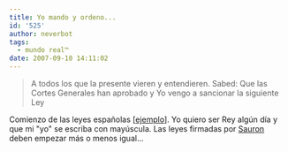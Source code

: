 ```yaml
---
title: Yo mando y ordeno...
id: '525'
author: neverbot
tags:
  - mundo real™
date: 2007-09-10 14:11:02
---
```


> A todos los que la presente vieren y entendieren. Sabed: Que las Cortes Generales han aprobado y Yo vengo a sancionar la siguiente Ley

Comienzo de las leyes españolas \[[ejemplo](http://www.mtas.es/insht/legislation/L/lprl.htm)\]. Yo quiero ser Rey algún día y que mi "yo" se escriba con mayúscula. Las leyes firmadas por [Sauron](http://en.wikipedia.org/wiki/Sauron) deben empezar más o menos igual...